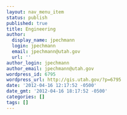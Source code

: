 ```yaml
---
layout: nav_menu_item
status: publish
published: true
title: Engineering
author:
  display_name: jpechmann
  login: jpechmann
  email: jpechmann@utah.gov
  url: ''
author_login: jpechmann
author_email: jpechmann@utah.gov
wordpress_id: 6795
wordpress_url: http://gis.utah.gov/?p=6795
date: '2012-04-16 12:17:52 -0500'
date_gmt: '2012-04-16 18:17:52 -0500'
categories: []
tags: []
---
```



